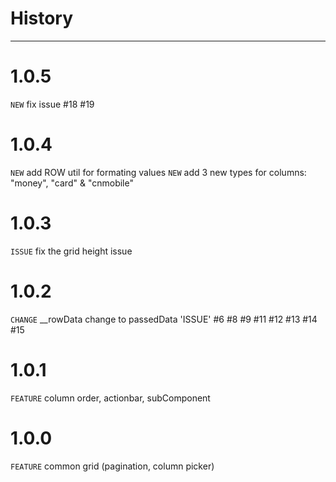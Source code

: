 # History

---

# 1.0.5

`NEW` fix issue #18 #19


# 1.0.4

`NEW` add ROW util for formating values
`NEW` add 3 new types for columns: "money", "card" & "cnmobile"

# 1.0.3

`ISSUE` fix the grid height issue

# 1.0.2

`CHANGE` __rowData change to passedData
'ISSUE' #6 #8 #9 #11 #12 #13 #14 #15 

# 1.0.1

`FEATURE` column order, actionbar, subComponent


# 1.0.0

`FEATURE` common grid (pagination, column picker)


